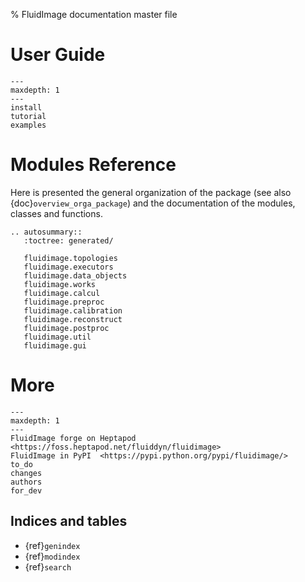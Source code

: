 % FluidImage documentation master file

# User Guide

```{toctree}
---
maxdepth: 1
---
install
tutorial
examples
```

# Modules Reference

Here is presented the general organization of the package (see also
{doc}`overview_orga_package`) and the documentation of the modules, classes and
functions.

```{eval-rst}
.. autosummary::
   :toctree: generated/

   fluidimage.topologies
   fluidimage.executors
   fluidimage.data_objects
   fluidimage.works
   fluidimage.calcul
   fluidimage.preproc
   fluidimage.calibration
   fluidimage.reconstruct
   fluidimage.postproc
   fluidimage.util
   fluidimage.gui

```

# More

```{toctree}
---
maxdepth: 1
---
FluidImage forge on Heptapod <https://foss.heptapod.net/fluiddyn/fluidimage>
FluidImage in PyPI  <https://pypi.python.org/pypi/fluidimage/>
to_do
changes
authors
for_dev
```

## Indices and tables

- {ref}`genindex`
- {ref}`modindex`
- {ref}`search`
